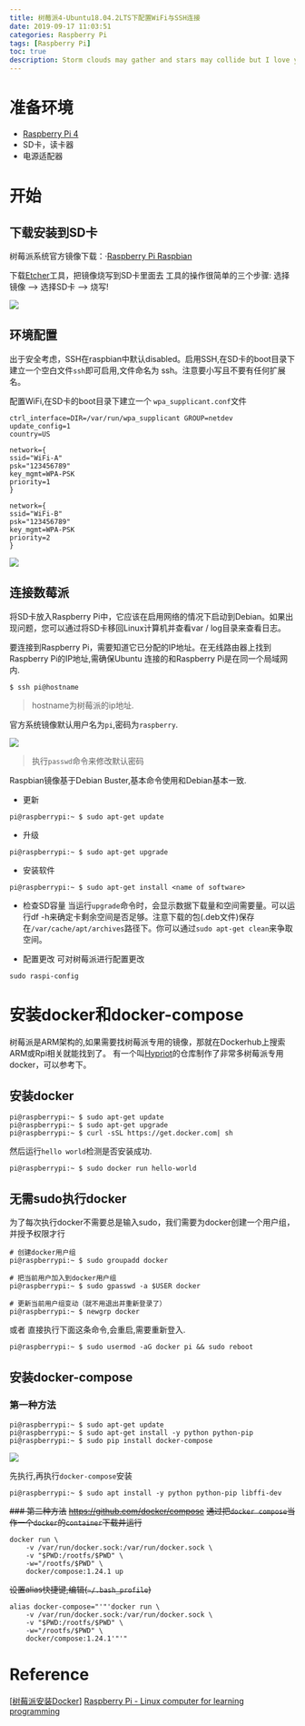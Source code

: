 ```yaml
---
title: 树莓派4-Ubuntu18.04.2LTS下配置WiFi与SSH连接
date: 2019-09-17 11:03:51
categories: Raspberry Pi
tags: [Raspberry Pi]
toc: true
description: Storm clouds may gather and stars may collide but I love you until the end of time.
---
```


# 准备环境

- [Raspberry Pi 4](https://www.raspberrypi.org/products/raspberry-pi-4-model-b/)
- SD卡，读卡器
- 电源适配器

# 开始

## 下载安装到SD卡

树莓派系统官方镜像下载：·[Raspberry Pi Raspbian](https://www.raspberrypi.org/downloads/raspbian/)

下载[Etcher](https://www.balena.io/etcher/)工具，把镜像烧写到SD卡里面去
工具的操作很简单的三个步骤:
选择镜像 --> 选择SD卡 --> 烧写!

![](https://i.loli.net/2019/09/17/n6rucIg4UNXQTqj.png)

## 环境配置

出于安全考虑，SSH在raspbian中默认disabled。启用SSH,在SD卡的boot目录下建立一个空白文件`ssh`即可启用,文件命名为 ssh。注意要小写且不要有任何扩展名。

配置WiFi,在SD卡的boot目录下建立一个 `wpa_supplicant.conf`文件

```shell
ctrl_interface=DIR=/var/run/wpa_supplicant GROUP=netdev
update_config=1
country=US
 
network={
ssid="WiFi-A"
psk="123456789"
key_mgmt=WPA-PSK
priority=1
}
 
network={
ssid="WiFi-B"
psk="123456789"
key_mgmt=WPA-PSK
priority=2
}
```

![](https://i.loli.net/2019/09/17/GbJksDFXnLjf5i8.png)

## 连接数莓派

将SD卡放入Raspberry Pi中，它应该在启用网络的情况下启动到Debian。如果出现问题，您可以通过将SD卡移回Linux计算机并查看var / log目录来查看日志。

要连接到Raspberry Pi，需要知道它已分配的IP地址。在无线路由器上找到Raspberry Pi的IP地址,需确保Ubuntu 连接的和Raspberry Pi是在同一个局域网内.

```shell
$ ssh pi@hostname
```

> hostname为树莓派的ip地址.

官方系统镜像默认用户名为`pi`,密码为`raspberry`.

![](https://i.loli.net/2019/09/17/8qxRmcvLn7zAEGJ.png)


>执行`passwd`命令来修改默认密码

Raspbian镜像基于Debian Buster,基本命令使用和Debian基本一致.

- 更新
```shell
pi@raspberrypi:~ $ sudo apt-get update
```

- 升级
```shell
pi@raspberrypi:~ $ sudo apt-get upgrade
```

- 安装软件
```shell
pi@raspberrypi:~ $ sudo apt-get install <name of software>
```

- 检查SD容量
当运行`upgrade`命令时，会显示数据下载量和空间需要量。可以运行df -h来确定卡剩余空间是否足够。注意下载的包(.deb文件)保存在`/var/cache/apt/archives`路径下。你可以通过`sudo apt-get clean`来争取空间。

- 配置更改
可对树莓派进行配置更改
```shell
sudo raspi-config
```

# 安装docker和docker-compose

树莓派是ARM架构的,如果需要找树莓派专用的镜像，那就在Dockerhub上搜索ARM或Rpi相关就能找到了。
有一个叫[Hypriot](https://hub.docker.com/u/hypriot/)的仓库制作了非常多树莓派专用docker，可以参考下。

## 安装docker

```shell
pi@raspberrypi:~ $ sudo apt-get update
pi@raspberrypi:~ $ sudo apt-get upgrade
pi@raspberrypi:~ $ curl -sSL https://get.docker.com| sh
```
然后运行`hello world`检测是否安装成功.
```shell
pi@raspberrypi:~ $ sudo docker run hello-world
```
## 无需sudo执行docker
为了每次执行docker不需要总是输入sudo，我们需要为docker创建一个用户组，并授予权限才行

```shell
# 创建docker用户组
pi@raspberrypi:~ $ sudo groupadd docker

# 把当前用户加入到docker用户组
pi@raspberrypi:~ $ sudo gpasswd -a $USER docker

# 更新当前用户组变动（就不用退出并重新登录了）
pi@raspberrypi:~ $ newgrp docker
```

或者 直接执行下面这条命令,会重启,需要重新登入.
```shell
pi@raspberrypi:~ $ sudo usermod -aG docker pi && sudo reboot
```

## 安装docker-compose

### 第一种方法

```shell
pi@raspberrypi:~ $ sudo apt-get update
pi@raspberrypi:~ $ sudo apt-get install -y python python-pip
pi@raspberrypi:~ $ sudo pip install docker-compose
```
![](https://i.loli.net/2019/09/17/JZfydCovKcF9MTn.png)

先执行,再执行`docker-compose`安装

```shell
pi@raspberrypi:~ $ sudo apt install -y python python-pip libffi-dev
```



~~### 第二种方法~~
~~https://github.com/docker/compose~~
~~通过把`docker compose`当作一个`docker`的`container`下载并运行~~

```shell
docker run \
    -v /var/run/docker.sock:/var/run/docker.sock \
    -v "$PWD:/rootfs/$PWD" \
    -w="/rootfs/$PWD" \
    docker/compose:1.24.1 up
```

~~设置alias快捷键,编辑(`~/.bash_profile`)~~

```shell
alias docker-compose="'"'docker run \
    -v /var/run/docker.sock:/var/run/docker.sock \
    -v "$PWD:/rootfs/$PWD" \
    -w="/rootfs/$PWD" \
    docker/compose:1.24.1'"'"
```

# Reference

[[树莓派安装Docker](https://segmentfault.com/a/1190000018028887)]
[Raspberry Pi - Linux computer for learning programming](http://www.penguintutor.com/raspberrypi/)




